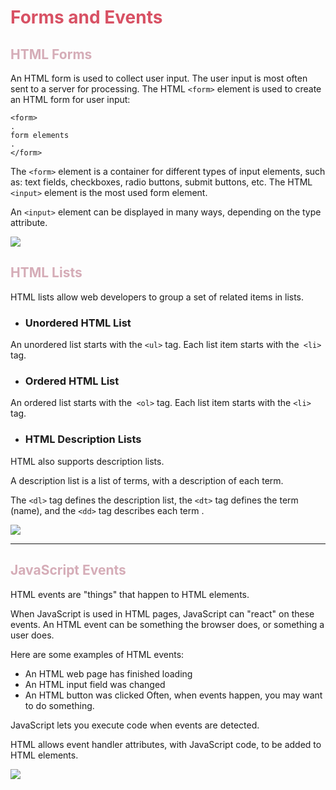 # **<span style="color:#d85164">Forms and Events </span>**

## **<span style="color:#b789">  HTML Forms</span>**

An HTML form is used to collect user input. The user input is most often sent to a server for processing.
The HTML `<form>` element is used to create an HTML form for user input:
```
<form>
.
form elements
.
</form>
```
The `<form>` element is a container for different types of input elements, such as: text fields, checkboxes, radio buttons, submit buttons, etc.
The HTML `<input>` element is the most used form element.

An `<input>` element can be displayed in many ways, depending on the type attribute.

![](https://i2.wp.com/www.tutorialbrain.com/wp-content/uploads/2019/01/HTML-Form.jpg?fit=1920%2C1080&ssl=1)



## **<span style="color:#b789"> HTML Lists </span>**

HTML lists allow web developers to group a set of related items in lists.

* ### Unordered HTML List
An unordered list starts with the `<ul>` tag. Each list item starts with the` <li>` tag.
* ### Ordered HTML List
An ordered list starts with the` <ol>` tag. Each list item starts with the `<li>` tag.

* ### HTML Description Lists
HTML also supports description lists.

A description list is a list of terms, with a description of each term.

The `<dl>` tag defines the description list, the `<dt>` tag defines the term (name), and the `<dd>` tag describes each term .


![](https://billrosener.com/teaching/is3053/assignments/assignment2/SCREEN-lists.png)


--------

## **<span style="color:#b789"> JavaScript Events </span>**




HTML events are "things" that happen to HTML elements.

When JavaScript is used in HTML pages, JavaScript can "react" on these events.
An HTML event can be something the browser does, or something a user does.

Here are some examples of HTML events:

* An HTML web page has finished loading
* An HTML input field was changed
* An HTML button was clicked
Often, when events happen, you may want to do something.

JavaScript lets you execute code when events are detected.

HTML allows event handler attributes, with JavaScript code, to be added to HTML elements.

![](https://data-flair.training/blogs/wp-content/uploads/sites/2/2019/07/Ways-of-Using-JavaScript-Events.png)

